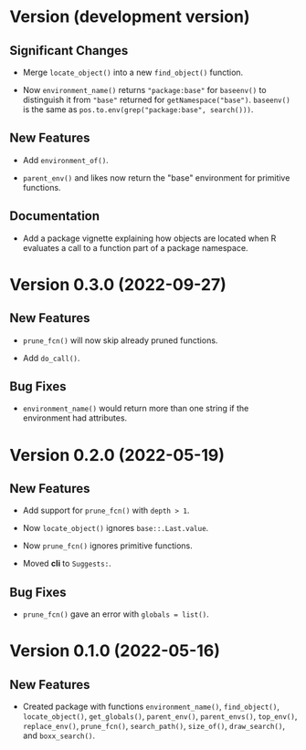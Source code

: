 # Version (development version)

## Significant Changes

 * Merge `locate_object()` into a new `find_object()` function.

 * Now `environment_name()` returns `"package:base"` for `baseenv()`
   to distinguish it from `"base"` returned for
   `getNamespace("base")`.  `baseenv()` is the same as
   `pos.to.env(grep("package:base", search()))`.

## New Features

 * Add `environment_of()`.
 
 * `parent_env()` and likes now return the "base" environment for
   primitive functions.

## Documentation

 * Add a package vignette explaining how objects are located when R
   evaluates a call to a function part of a package namespace.


# Version 0.3.0 (2022-09-27)

## New Features

* `prune_fcn()` will now skip already pruned functions.

* Add `do_call()`.

## Bug Fixes

* `environment_name()` would return more than one string if
  the environment had attributes.
  

# Version 0.2.0 (2022-05-19)

## New Features

* Add support for `prune_fcn()` with `depth > 1`.

* Now `locate_object()` ignores `base::.Last.value`.

* Now `prune_fcn()` ignores primitive functions.

* Moved **cli** to `Suggests:`.


## Bug Fixes

* `prune_fcn()` gave an error with `globals = list()`.


# Version 0.1.0 (2022-05-16)

## New Features

* Created package with functions `environment_name()`, `find_object()`,
  `locate_object()`, `get_globals()`, `parent_env()`, `parent_envs()`,
  `top_env()`, `replace_env()`, `prune_fcn()`, `search_path()`,
  `size_of()`, `draw_search()`, and `boxx_search()`.


